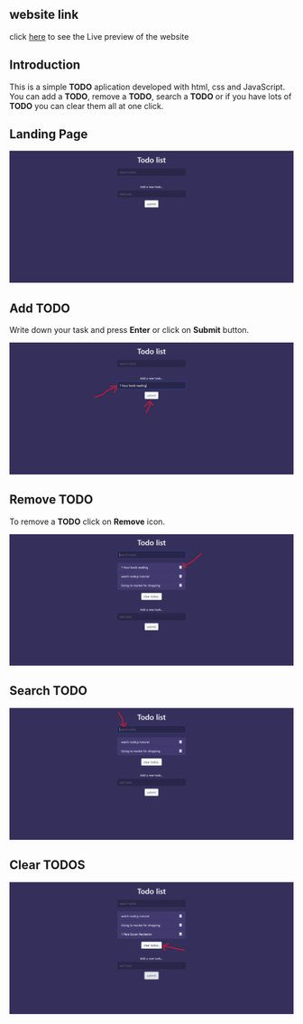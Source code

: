 ## website link
click [here](https://sumanislam.github.io/To-do-list-2/) to see the Live preview of the website

## Introduction
This is a simple __TODO__ aplication developed with html, css and JavaScript. You can add a __TODO__, remove a __TODO__, search a __TODO__ or if you have lots of __TODO__ you can clear them all at one click.

## Landing Page
<img src="readmeimage/1.png" />

## Add TODO
Write down your task and press __Enter__ or click on __Submit__ button.

<img src="readmeimage/2.png" />

## Remove TODO
To remove a __TODO__ click on __Remove__ icon.

<img src="readmeimage/3.png" />

## Search TODO

<img src="readmeimage/4.png" />

## Clear TODOS

<img src="readmeimage/9.png" />
